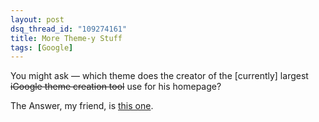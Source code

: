 ```yaml
---
layout: post
dsq_thread_id: "109274161"
title: More Theme-y Stuff
tags: [Google]
---
```


You might ask — which theme does the creator of the [currently] largest <del>iGoogle theme creation tool</del> use for his homepage?

The Answer, my friend, is [this one](http://www.google.com/ig?skin=http://www.hawidu.com/themes/hawidu/theme_template.xml).